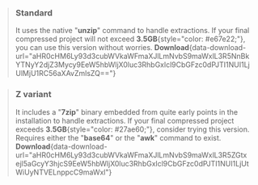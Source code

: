 > ### Standard
> It uses the native "**unzip**" command to handle extractions. If your final compressed project will not exceed **3.5GB**{style="color: #e67e22;"}, you can use this version without worries.
> **Download**{data-download-url="aHR0cHM6Ly93d3cubWVkaWFmaXJlLmNvbS9maWxlL3R5NnBkYTNyY2djZ3Mycy9EeW5hbWljX0luc3RhbGxlcl9CbGFzc0dPJTI1NUI1LjUlMjU1RC56aXAvZmlsZQ=="}

> ### Z variant
> It includes a "**7zip**" binary embedded from quite early points in the installation to handle extractions. If your final compressed project exceeds **3.5GB**{style="color: #27ae60;"}, consider trying this version. Requires either the "**base64**" or the "**awk**" command to exist.
> **Download**{data-download-url="aHR0cHM6Ly93d3cubWVkaWFmaXJlLmNvbS9maWxlL3R5ZGtxejl5aGcyY3hjcS9EeW5hbWljX0luc3RhbGxlcl9CbGFzc0dPJTI1NUI1LjUtWiUyNTVELnppcC9maWxl"}
